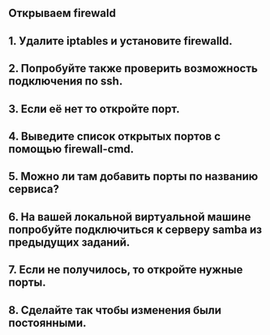 ## Открываем firewald
## 1. Удалите iptables и установите firewalld.
## 2. Попробуйте также проверить возможность подключения по ssh.
## 3. Если её нет то откройте порт.
## 4. Выведите список открытых портов с помощью firewall-cmd.
## 5. Можно ли там добавить порты по названию сервиса?
## 6. На вашей локальной виртуальной машине попробуйте подключиться к серверу samba из предыдущих заданий.
## 7. Если не получилось, то откройте нужные порты.
## 8. Сделайте так чтобы изменения были постоянными.
